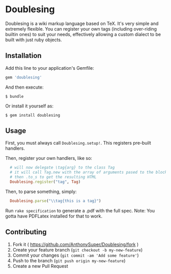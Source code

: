 # Doublesing
Doublesing is a wiki markup language based on TeX. 
It's very simple and extremely flexible. 
You can register your own tags (including over-riding builtin ones) to suit your needs, effectively allowing a custom dialect to be built with just ruby objects.


## Installation

Add this line to your application's Gemfile:

```ruby
gem 'doublesing'
```

And then execute:

    $ bundle

Or install it yourself as:

    $ gem install doublesing

## Usage

First, you must always call `Doublesing.setup!`. 
This registers pre-built handlers.

Then, register your own handlers, like so:
```ruby
  # will now delegate \tag{arg} to the class Tag
  # it will call Tag.new with the array of arguments pased to the block,
  # then .to_s to get the resulting HTML
  Doublesing.register("tag", Tag)
```

Then, to parse something, simply:
```ruby
  Doublesing.parse("\\tag{this is a tag}")
```

Run `rake specification` to generate a .pdf with the full spec.
Note: You gotta have PDFLatex installed for that to work.
## Contributing

1. Fork it ( https://github.com/AnthonySuper/Doublesing/fork )
2. Create your feature branch (`git checkout -b my-new-feature`)
3. Commit your changes (`git commit -am 'Add some feature'`)
4. Push to the branch (`git push origin my-new-feature`)
5. Create a new Pull Request
